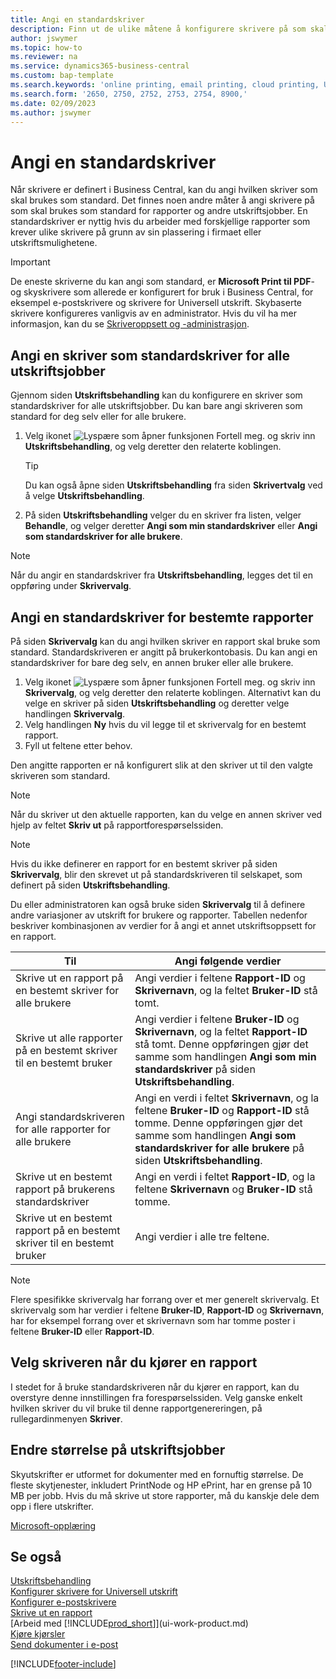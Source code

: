 ```yaml
---
title: Angi en standardskriver
description: Finn ut de ulike måtene å konfigurere skrivere på som skal brukes som standard for utskriftsjobber.
author: jswymer
ms.topic: how-to
ms.reviewer: na
ms.service: dynamics365-business-central
ms.custom: bap-template
ms.search.keywords: 'online printing, email printing, cloud printing, Universal Print'
ms.search.form: '2650, 2750, 2752, 2753, 2754, 8900,'
ms.date: 02/09/2023
ms.author: jswymer
---
```

# <a name="specify-a-default-printer" /><a name="default"></a>Angi en standardskriver

Når skrivere er definert i Business Central, kan du angi hvilken skriver som skal brukes som standard. Det finnes noen andre måter å angi skrivere på som skal brukes som standard for rapporter og andre utskriftsjobber. En standardskriver er nyttig hvis du arbeider med forskjellige rapporter som krever ulike skrivere på grunn av sin plassering i firmaet eller utskriftsmulighetene.

> [!IMPORTANT]
> De eneste skriverne du kan angi som standard, er **Microsoft Print til PDF**- og skyskrivere som allerede er konfigurert for bruk i Business Central, for eksempel e-postskrivere og skrivere for Universell utskrift. Skybaserte skrivere konfigureres vanligvis av en administrator. Hvis du vil ha mer informasjon, kan du se [Skriveroppsett og -administrasjon](admin-printer-setup-overview.md).   

## <a name="set-a-printer-as-a-default-printer-for-all-print-jobs" />Angi en skriver som standardskriver for alle utskriftsjobber

Gjennom siden **Utskriftsbehandling** kan du konfigurere en skriver som standardskriver for alle utskriftsjobber. Du kan bare angi skriveren som standard for deg selv eller for alle brukere.

1. Velg ikonet ![Lyspære som åpner funksjonen Fortell meg.](media/ui-search/search_small.png "Fortell hva du vil gjøre") og skriv inn **Utskriftsbehandling**, og velg deretter den relaterte koblingen.

    > [!TIP]
    > Du kan også åpne siden **Utskriftsbehandling** fra siden **Skrivertvalg** ved å velge **Utskriftsbehandling**.  
2. På siden **Utskriftsbehandling** velger du en skriver fra listen, velger **Behandle**, og velger deretter **Angi som min standardskriver** eller **Angi som standardskriver for alle brukere**.

> [!NOTE]
> Når du angir en standardskriver fra **Utskriftsbehandling**, legges det til en oppføring under **Skrivervalg**.

## <a name="set-a-default-printer-for-specific-reports" />Angi en standardskriver for bestemte rapporter

På siden **Skrivervalg** kan du angi hvilken skriver en rapport skal bruke som standard. Standardskriveren er angitt på brukerkontobasis. Du kan angi en standardskriver for bare deg selv, en annen bruker eller alle brukere.

1. Velg ikonet ![Lyspære som åpner funksjonen Fortell meg.](media/ui-search/search_small.png "Fortell hva du vil gjøre") og skriv inn **Skrivervalg**, og velg deretter den relaterte koblingen. Alternativt kan du velge en skriver på siden **Utskriftsbehandling** og deretter velge handlingen **Skrivervalg**.
2. Velg handlingen **Ny** hvis du vil legge til et skrivervalg for en bestemt rapport.
3. Fyll ut feltene etter behov.

Den angitte rapporten er nå konfigurert slik at den skriver ut til den valgte skriveren som standard.

> [!NOTE]
> Når du skriver ut den aktuelle rapporten, kan du velge en annen skriver ved hjelp av feltet **Skriv ut** på rapportforespørselssiden.

> [!NOTE]
> Hvis du ikke definerer en rapport for en bestemt skriver på siden **Skrivervalg**, blir den skrevet ut på standardskriveren til selskapet, som definert på siden **Utskriftsbehandling**.

Du eller administratoren kan også bruke siden **Skrivervalg** til å definere andre variasjoner av utskrift for brukere og rapporter. Tabellen nedenfor beskriver kombinasjonen av verdier for å angi et annet utskriftsoppsett for en rapport.

|Til                                                 |Angi følgende verdier                                             |
|---------------------------------------------------|---------------------------------------------------------------------|
|Skrive ut en rapport på en bestemt skriver for alle brukere |Angi verdier i feltene **Rapport-ID** og **Skrivernavn**, og la feltet **Bruker-ID** stå tomt.|
|Skrive ut alle rapporter på en bestemt skriver til en bestemt bruker|Angi verdier i feltene **Bruker-ID** og **Skrivernavn**, og la feltet **Rapport-ID** stå tomt. Denne oppføringen gjør det samme som handlingen **Angi som min standardskriver** på siden **Utskriftsbehandling**.|
|Angi standardskriveren for alle rapporter for alle brukere|Angi en verdi i feltet **Skrivernavn**, og la feltene **Bruker-ID** og **Rapport-ID** stå tomme. Denne oppføringen gjør det samme som handlingen **Angi som standardskriver for alle brukere** på siden **Utskriftsbehandling**.|
|Skrive ut en bestemt rapport på brukerens standardskriver|Angi en verdi i feltet **Rapport-ID**, og la feltene **Skrivernavn** og **Bruker-ID** stå tomme.|
|Skrive ut en bestemt rapport på en bestemt skriver til en bestemt bruker|Angi verdier i alle tre feltene.|

> [!NOTE]
> Flere spesifikke skrivervalg har forrang over et mer generelt skrivervalg. Et skrivervalg som har verdier i feltene **Bruker-ID**, **Rapport-ID** og **Skrivernavn**, har for eksempel forrang over et skrivernavn som har tomme poster i feltene **Bruker-ID** eller **Rapport-ID**.

## <a name="choosing-the-printer-when-running-a-report" />Velg skriveren når du kjører en rapport

I stedet for å bruke standardskriveren når du kjører en rapport, kan du overstyre denne innstillingen fra forespørselssiden. Velg ganske enkelt hvilken skriver du vil bruke til denne rapportgenereringen, på rullegardinmenyen **Skriver**.

## <a name="sizing-print-jobs" />Endre størrelse på utskriftsjobber

Skyutskrifter er utformet for dokumenter med en fornuftig størrelse. De fleste skytjenester, inkludert PrintNode og HP ePrint, har en grense på 10 MB per jobb. Hvis du må skrive ut store rapporter, må du kanskje dele dem opp i flere utskrifter.

[Microsoft-opplæring](/training/modules/change-documents-dynamics-365-business-central/)

## <a name="see-also" />Se også

[Utskriftsbehandling](admin-printer-setup-overview.md)  
[Konfigurer skrivere for Universell utskrift](admin-printer-setup-universal-print.md)  
[Konfigurer e-postskrivere](admin-printer-setup-email.md)  
[Skrive ut en rapport](ui-work-report.md#PrintReport)  
[Arbeid med [!INCLUDE[prod_short](includes/prod_short.md)]](ui-work-product.md)  
[Kjøre kjørsler](ui-how-run-batch-jobs.md)  
[Send dokumenter i e-post](ui-how-send-documents-email.md)  

[!INCLUDE[footer-include](includes/footer-banner.md)]
